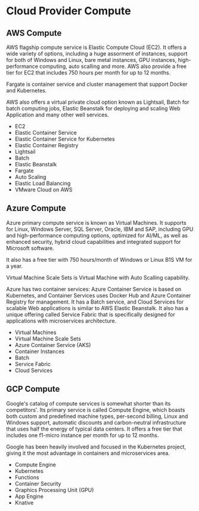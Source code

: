 # Cloud Provider Compute

## AWS Compute

AWS flagship compute service is Elastic Compute Cloud (EC2). It offers a wide variety of options, including a huge assorment of instances, support for both of Windows and Linux, bare metal instances, GPU instances, high-performance computing, auto scalling and more. AWS also provide a free tier for EC2 that includes 750 hours per month for up to 12 months.

Fargate is container service and cluster management that support Docker and Kubernetes.

AWS also offers a virtual private cloud option known as Lightsail, Batch for batch computing jobs, Elastic Beanstalk for deploying and scaling Web Application and many other well services.

- EC2
- Elastic Container Service
- Elastic Container Service for Kubernetes
- Elastic Container Registry
- Lightsail
- Batch
- Elastic Beanstalk
- Fargate
- Auto Scaling
- Elastic Load Balancing
- VMware Cloud on AWS

## Azure Compute

Azure primary compute service is known as Virtual Machines. It supports for Linux, Windows Server, SQL Server, Oracle, IBM and SAP, including GPU and high-performance computing options, optimized for AI/ML, as well as enhanced security, hybrid cloud capabilities and integrated support for Microsoft software.

It also has a free tier with 750 hours/month of Windows or Linux B1S VM for a year.

Virtual Machine Scale Sets is Virtual Machine with Auto Scalling capability.

Azure has two container services: Azure Container Service is based on Kubernetes, and Container Services uses Docker Hub and Azure Container Registry for management. It has a Batch service, and Cloud Services for scalable Web applications is similar to AWS Elastic Beanstalk. It also has a unique offering called Service Fabric that is specifically designed for applications with microservices architecture.

- Virtual Machines
- Virtual Machine Scale Sets
- Azure Container Service (AKS)
- Container Instances
- Batch
- Service Fabric
- Cloud Services

## GCP Compute

Google's catalog of compute services is somewhat shorter than its competitors'. Its primary service is called Compute Engine, which boasts both custom and predefined machine types, per-second billing, Linux and Windows support, automatic discounts and carbon-neutral infrastructure that uses half the energy of typical data centers. It offers a free tier that includes one f1-micro instance per month for up to 12 months.

Google has been heavily involved and focused in the Kubernetes project, giving it the most advantage in containers and microservices area.

- Compute Engine
- Kubernetes
- Functions
- Container Security
- Graphics Processing Unit (GPU)
- App Engine
- Knative